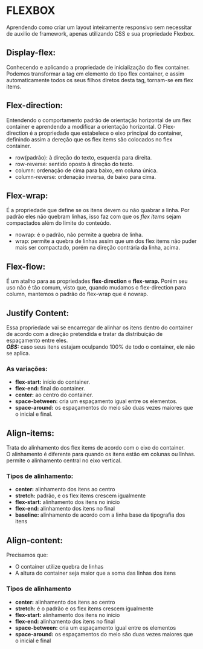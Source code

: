 # FLEXBOX
Aprendendo como criar um layout inteiramente responsivo sem necessitar de auxilio de framework, apenas utilizando CSS e sua propriedade Flexbox.

## Display-flex:
Conhecendo e aplicando a propriedade de inicialização do flex container. Podemos transformar a tag em elemento do tipo flex container, e assim automaticamente todos
os seus filhos diretos desta tag, tornam-se em flex items.

## Flex-direction: 
Entendendo o comportamento padrão de orientação horizontal de um flex container e aprendendo a modificar a orientação horizontal. 
O Flex-direction é a propriedade que estabelece o eixo principal do container, definindo assim a dereção que os flex items são colocados no flex container.<br>
* row(padrão): à direção do texto, esquerda para direita.
* row-reverse: sentido oposto à direção do texto.
* column: ordenação de cima para baixo, em coluna única.
* column-reverse: ordenação inversa, de baixo para cima.

## Flex-wrap: 
É a propriedade que define se os itens devem ou não quabrar a linha. Por padrão eles não quebram linhas, isso faz com que os *flex items* sejam compactados além do limite do conteúdo.
* nowrap: é o padrão, não permite a quebra de linha.
* wrap: permite a quebra de linhas assim que um dos flex items não puder mais ser compactado, porém na direção contrária da linha, acima.

## Flex-flow:
É um atalho para  as propriedades **flex-direction** e **flex-wrap.** Porém seu uso não é tão comum, visto que, quando mudamos o flex-direction para column, mantemos o padrão do flex-wrap que é nowrap.

## Justify Content:
Essa propriedade vai se encarregar de alinhar os itens dentro do container de acordo com a direção pretendida e tratar da distribuição de espaçamento entre eles.<br>
***OBS:*** caso seus itens estajam oculpando 100% de todo o container, ele não se aplica.
### As variações:
* **flex-start:** início do container.
* **flex-end:** final do container.
* **center:** ao centro do container.
* **space-between:** cria um espaçamento igual entre os elementos.
* **space-around:** os espaçamentos do meio são duas vezes maiores que o inicial e final.

## Align-items:
Trata do alinhamento dos flex items de acordo com o eixo do container.<br> O alinhamento é diferente para quando os itens estão em colunas ou linhas.<br> permite o alinhamento central no eixo vertical.
### Tipos de alinhamento:
* **center:** alinhamento dos itens ao centro
* **stretch:** padrão, e os flex items crescem igualmente
* **flex-start:** alinhamento dos itens no início
* **flex-end:** alinhamento dos itens no final
* **baseline:** alinhamento de acordo com a linha base da tipografia dos itens

## Align-content:
Precisamos que:
* O container utilize quebra de linhas
* A altura do container seja maior que a soma das linhas dos itens
### Tipos de alinhamento
* **center:** alinhamento dos itens ao centro
* **stretch:** é o padrão e os flex items crescem igualmente
* **flex-start:** alinhamento dos itens no início
* **flex-end:** alinhamento dos itens no final
* **space-between:** cria um espaçamento igual entre os elementos
* **space-around:** os espaçamentos do meio são duas vezes maiores que o inicial e final








